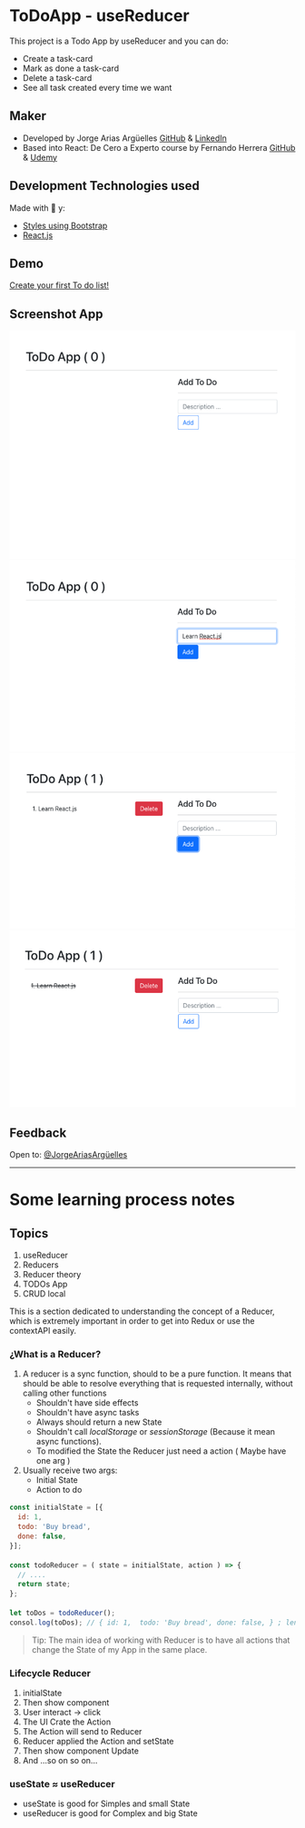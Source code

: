# ToDoApp - useReducer

This project is a Todo App by useReducer and you can do:

- Create a task-card
- Mark as done a task-card
- Delete a task-card
- See all task created every time we want

## Maker

- Developed by Jorge Arias Argüelles [GitHub](https://github.com/jorgearguellles) &
[LinkedIn](https://www.linkedin.com/in/jorgeariasarguelles/) 
- Based into React: De Cero a Experto course by Fernando Herrera [GitHub](https://github.com/Klerith) & [Udemy](https://www.udemy.com/course/react-cero-experto/)

## Development Technologies used

Made with :green_heart: y:

- [Styles using Bootstrap](https://getbootstrap.com/)
- [React.js](https://es.reactjs.org)

## Demo

[Create your first To do list!]()

## Screenshot App

![App Screenshot](https://github.com/jorgearguellles/toDoApp-useReducer/blob/main/src/screenshots/0.png)
![App Screenshot](https://github.com/jorgearguellles/toDoApp-useReducer/blob/main/src/screenshots/1.png)
![App Screenshot](https://github.com/jorgearguellles/toDoApp-useReducer/blob/main/src/screenshots/2.png)
![App Screenshot](https://github.com/jorgearguellles/toDoApp-useReducer/blob/main/src/screenshots/3.png)

## Feedback

Open to: [@JorgeAriasArgüelles](https://www.linkedin.com/in/jorgeariasarguelles/)

<hr />

# Some learning process notes

## Topics

1. useReducer
2. Reducers
3. Reducer theory
4. TODOs App
5. CRUD local

This is a section dedicated to understanding the concept of a Reducer, which is extremely important in order to get into Redux or use the contextAPI easily.

### ¿What is a Reducer?

1. A reducer is a sync function, should to be a pure function.
It means that should be able to resolve everything that is requested internally, without calling other functions
    - Shouldn't have side effects
    - Shouldn't have async tasks  
    - Always should return a new State
    - Shouldn't call _localStorage_ or _sessionStorage_ (Because it mean async functions).
    - To modified the State the Reducer just need a action ( Maybe have one arg ) 
2. Usually receive two args:
    - Initial State
    - Action to do 

```js
const initialState = [{
  id: 1,
  todo: 'Buy bread',
  done: false,
}];

const todoReducer = ( state = initialState, action ) => {
  // ....
  return state;
};

let toDos = todoReducer();
consol.log(toDos); // { id: 1,  todo: 'Buy bread', done: false, } ; length: 1
```

> Tip: The main idea of working with Reducer is to have all actions that change the State of my App in the same place. 

### Lifecycle Reducer

1. initialState
2. Then show component
3. User interact -> click
4. The UI Crate the Action
5. The Action will send to Reducer
6. Reducer applied the Action and setState
7. Then show component Update
8. And ...so on so on...


### useState ≈ useReducer

- useState is good for Simples and small State
- useReducer is good for Complex and big State

